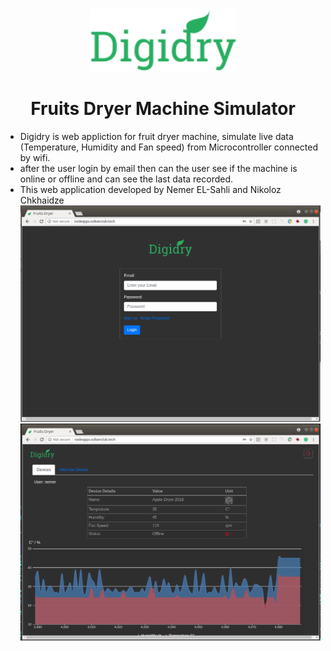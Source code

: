 <div align="center">
  <img height="100"
    src="public/images/Union.svg">
  <h1>Fruits Dryer Machine Simulator</h1>
</div>

- Digidry is web appliction for fruit dryer machine, simulate live data (Temperature, Humidity and Fan speed) from Microcontroller connected by wifi.
- after the user login by email then can the user see if the machine is online or offline and can see the last data recorded.
- This web application developed by Nemer EL-Sahli and Nikoloz Chkhaidze
![login](https://github.com/NemerSahli/Digidry/blob/master/public/images/login-digidry.png)
![main page](https://github.com/NemerSahli/Digidry/blob/master/public/images/screenshot-digidry.png)


